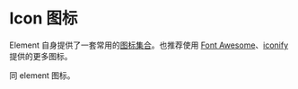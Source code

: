 # Icon 图标

Element 自身提供了一套常用的[图标集合](http://element.eleme.io/#/zh-CN/component/icon)。也推荐使用 [Font Awesome](https://fontawesome.com/)、[iconify](https://iconify.design/) 提供的更多图标。

同 element 图标。
